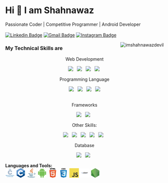 # Hi 👋 I am Shahnawaz
  Passionate Coder | Competitive Programmer | Android Developer <br> <br>
[![Linkedin Badge](https://img.shields.io/badge/-Shahnawaz%20-6633cc?style=flat-square&logo=Linkedin&logoColor=white&link=https://www.linkedin.com/in/shahnawaz-shaikh-24ba79175//)](https://www.linkedin.com/in/shahnawaz-shaikh-24ba79175/) 
[![Gmail Badge](https://img.shields.io/badge/GMAIL-6633cc?style=flat-square&logo=Gmail&logoColor=white&link=mailto:shahnawazexplore@gmail.com)](mailto:shahnawazexplore@gmail.com)
[![Instagram Badge](https://img.shields.io/badge/__imshahnawazshaikh__-%23E0487F.svg?style=flat-square&logo=Instagram&logoColor=white&link=https://www.instagram.com/__imshahnawazshaikh__//)](https://www.instagram.com/__imshahnawazshaikh__/) 

<img align="right" src="https://komarev.com/ghpvc/?username=imshahnawazdevil&label=Profile Views&color=blue&style=plastic" alt="imshahnawazdevil" />

### My Technical Skills are
<p align='center'>Web Development</p>
<p align='center'>
  <img src="https://img.shields.io/badge/html5%20-%23e34f26.svg?&style=for-the-badge&logo=html5&logoColor=white" />&nbsp;&nbsp;
  <img src="https://img.shields.io/badge/css3%20-%231572B6.svg?&style=for-the-badge&logo=css3&logoColor=white" />&nbsp;&nbsp; 
  <img src="https://img.shields.io/badge/javascript%20-%23F7DF1E.svg?&style=for-the-badge&logo=javascript&logoColor=white" />&nbsp;&nbsp;
  <img  src="https://img.shields.io/badge/node.js%20-%23339933.svg?&style=for-the-badge&logo=node.js&logoColor=white" />&nbsp;
</p>

<p align='center'>Programming Language</p>
<p align='center'>
  <p align='center'>
  <img src="https://img.shields.io/badge/java%20-%23007396.svg?&style=for-the-badge&logo=java&logoColor=white" />&nbsp;&nbsp;
  <img src="https://img.shields.io/badge/C%20-%23A8B9CC.svg?&style=for-the-badge&logo=c&logoColor=white" />&nbsp;&nbsp; 
  <img src="https://img.shields.io/badge/C++%20-%23A8B9CC.svg?&style=for-the-badge&logo=cplusplus&logoColor=white" />&nbsp;&nbsp; 
  <img  src="https://img.shields.io/badge/php%20-%23339933.svg?&style=for-the-badge&logo=node.js&logoColor=white" /><br> <br>
</p>

<p align='center'>Frameworks</p>
<p align='center'>
  <p align='center'>
  <img src="https://img.shields.io/badge/srpingboot%20-%23339933.svg?&style=for-the-badge&logo=springboot&logoColor=white" />&nbsp;&nbsp;
  <img src="https://img.shields.io/badge/springmvc%20-%23A8B9CC.svg?&style=for-the-badge&logo=springboot&logoColor=white" />&nbsp;&nbsp;
  </p>
</p>

<p align='center'>Other Skills: </p>
<p align='center'>
  <p align='center'>
  <img src="https://img.shields.io/badge/ajax%20-%23339933.svg?&style=for-the-badge&logo=ajax&logoColor=white" />&nbsp;&nbsp;
  <img src="https://img.shields.io/badge/jquery%20-%23A8B9CC.svg?&style=for-the-badge&logo=jQuery&logoColor=white" />&nbsp;&nbsp;
    <img src="https://img.shields.io/badge/node%20-%231572B6.svg?&style=for-the-badge&logo=node.js&logoColor=white" />&nbsp;&nbsp;
    <img src="https://img.shields.io/badge/json%20-%23A8B9CC.svg?&style=for-the-badge&logo=springboot&logoColor=white" />&nbsp;&nbsp;
    <img src="https://img.shields.io/badge/xml%20-%23e34f26.svg?&style=for-the-badge&logo=springboot&logoColor=white" />&nbsp;&nbsp;
  </p>
</p>
<p align='center'>Database </p>
<p align='center'>
  <p align='center'>
  <img src="https://img.shields.io/badge/firebase%20-%23339933.svg?&style=for-the-badge&logo=springboot&logoColor=white" />&nbsp;&nbsp;
  <img src="https://img.shields.io/badge/mysql%20-%23F7DF1E.svg?&style=for-the-badge&logo=mysql&logoColor=white" />&nbsp;&nbsp;

  </p>
</p>

**Languages and Tools:**  
<code><img height="30" src="https://raw.githubusercontent.com/github/explore/80688e429a7d4ef2fca1e82350fe8e3517d3494d/topics/c/c.png"></code>
<code><img height="30" src="https://raw.githubusercontent.com/github/explore/80688e429a7d4ef2fca1e82350fe8e3517d3494d/topics/cpp/cpp.png"></code>
<code><img height="30" src="https://raw.githubusercontent.com/github/explore/80688e429a7d4ef2fca1e82350fe8e3517d3494d/topics/java/java.png"></code>
<code><img height="30" src="https://raw.githubusercontent.com/github/explore/80688e429a7d4ef2fca1e82350fe8e3517d3494d/topics/android/android.png"></code>
<code><img height="30" src="https://raw.githubusercontent.com/github/explore/80688e429a7d4ef2fca1e82350fe8e3517d3494d/topics/html/html.png"></code>
<code><img height="30" src="https://raw.githubusercontent.com/github/explore/80688e429a7d4ef2fca1e82350fe8e3517d3494d/topics/css/css.png"></code>
<code><img height="30" src="https://raw.githubusercontent.com/github/explore/80688e429a7d4ef2fca1e82350fe8e3517d3494d/topics/javascript/javascript.png"></code>
<code><img height="30" src="https://raw.githubusercontent.com/github/explore/80688e429a7d4ef2fca1e82350fe8e3517d3494d/topics/jquery/jquery.png"></code>
<code><img height="30" src="https://raw.githubusercontent.com/github/explore/80688e429a7d4ef2fca1e82350fe8e3517d3494d/topics/nodejs/nodejs.png"></code>


